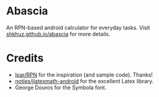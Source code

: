 # Abascia

An RPN-based android calculator for everyday tasks. 
Visit [shkhuz.github.io/abascia](https://shkhuz.github.io/abascia) for more 
details.

# Credits

- [lpar/RPN](https://github.com/lpar/RPN) for the inspiration (and sample code). Thanks!
- [noties/jlatexmath-android](https://github.com/noties/jlatexmath-android) for 
the excellent Latex library. 
- George Douros for the Symbola font.
